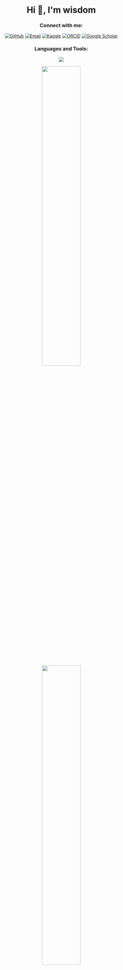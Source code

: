 

<!--
**wisdomzq/wisdomzq** is a ✨ _special_ ✨ repository because its `README.md` (this file) appears on your GitHub profile.

Here are some ideas to get you started:

- 🔭 I’m currently working on ...
- 🌱 I’m currently learning ...
- 👯 I’m looking to collaborate on ...
- 🤔 I’m looking for help with ...
- 💬 Ask me about ...
- 📫 How to reach me: ...
- 😄 Pronouns: ...
- ⚡ Fun fact: ...
-->
<h1 align="center">Hi 👋, I'm wisdom</h1>


<h3 align="center">Connect with me:</h3>
<p align="center">
<!-- <a href="https://www.youtube.com/c/li zequn" target="blank"><img align="center" src="https://raw.githubusercontent.com/rahuldkjain/github-profile-readme-generator/master/src/images/icons/Social/youtube.svg" alt="li zequn" height="30" width="40" /></a> -->
<a href="https://github.com/wisdomzq"><img src="https://img.shields.io/badge/GitHub-100000?style=for-the-badge&logo=github&logoColor=white" alt="GitHub"/></a>
<a href="mailto:sam2028632217@gmail.com"><img src="https://img.shields.io/badge/Email-D14836?style=for-the-badge&logo=gmail&logoColor=white" alt="Email"/></a>
<a href="https://www.kaggle.com/wisdom1246"><img src="https://img.shields.io/badge/Kaggle-20BEFF?style=for-the-badge&logo=kaggle&logoColor=white" alt="Kaggle"/></a>
<a href="https://orcid.org/0009-0005-9827-576X"><img src="https://img.shields.io/badge/ORCID-A6CE39?style=for-the-badge&logo=orcid&logoColor=white" alt="ORCID"/></a>
<!-- <a href="https://www.linkedin.com/in/your-profile"><img src="https://img.shields.io/badge/LinkedIn-0077B5?style=for-the-badge&logo=linkedin&logoColor=white" alt="LinkedIn"/></a> -->
<a href="https://scholar.google.com/citations?user=GPgDgT0AAAAJ&hl=en"><img src="https://img.shields.io/badge/Google_Scholar-4285F4?style=for-the-badge&logo=google-scholar&logoColor=white" alt="Google Scholar"/></a>
<!--  <a href="https://www.xiaohongshu.com/user/profile/622c5ebf0000000010004d2e?xsec_token=YBRk2wo-S5zu-flky-0d4DHr8JEkOphHinCjjU4Wj8U1I=&xsec_source=app_share&xhsshare=CopyLink&appuid=622c5ebf0000000010004d2e&apptime=1743608294&share_id=fefb2644171c4940a89cf150d3705d21"><img src="https://img.shields.io/badge/小红书-FF2442?style=for-the-badge&logo=xiaohongshu&logoColor=white" alt="小红书"/></a> -->
</p>
</p>

<h3 align="center">Languages and Tools:</h3>
<p align="center"> <div align="center">
  <!-- 使用更美观的动态技能图标 -->
  <img src="https://skillicons.dev/icons?i=python,cpp,c,java,mysql,pytorch,tensorflow,linux,html,css,js,git,vscode,latex,github,docker&perline=8" />
  
  <!-- 添加技能动画卡片 - 改进布局 -->
  
</div> </p>
<div align="center">
<!-- 添加动态数据卡片 -->
<img src="http://github-profile-summary-cards.vercel.app/api/cards/repos-per-language?username=wisdomzq&theme=github" width="50%" />
<img src="http://github-profile-summary-cards.vercel.app/api/cards/most-commit-language?username=wisdomzq&theme=github" width="50%" />
</div>

